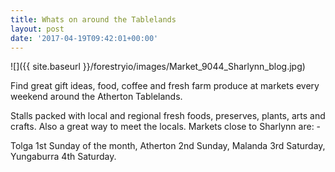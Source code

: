 ```yaml
---
title: Whats on around the Tablelands
layout: post
date: '2017-04-19T09:42:01+00:00'
---
```



![]({{ site.baseurl }}/forestryio/images/Market_9044_Sharlynn_blog.jpg)




Find great gift ideas, food, coffee and fresh farm produce at markets every weekend around the Atherton Tablelands. <!--more-->


Stalls packed with local and regional fresh foods, preserves, plants, arts and crafts. Also a great way to meet the locals. Markets close to Sharlynn are: -


Tolga           1st Sunday of the month, Atherton        2nd Sunday, Malanda         3rd Saturday, Yungaburra      4th Saturday.